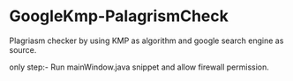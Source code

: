 # GoogleKmp-PalagrismCheck
Plagriasm checker by using KMP as algorithm and google search engine as source.

only step:-
Run mainWindow.java snippet and allow firewall permission.
